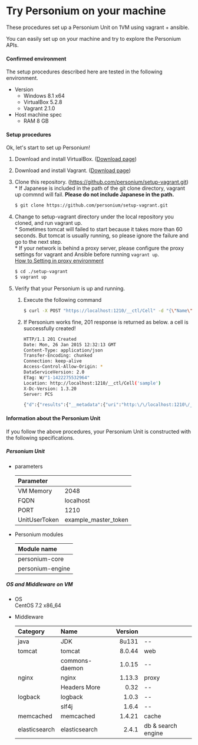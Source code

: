 # Try Personium on your machine  

These procedures set up a Personium Unit on 1VM using vagrant + ansible.  

You can easily set up on your machine and try to explore the Personium APIs.

#### Confirmed environment  
The setup procedures described here are tested in the following environment.

* Version  
    * Windows 8.1 x64  
    * VirtualBox 5.2.8  
    * Vagrant 2.1.0  
* Host machine spec  
    * RAM 8 GB  

#### Setup procedures  

Ok, let's start to set up Personium!

1. Download and install VirtualBox. ([Download page](https://www.virtualbox.org/wiki/Downloads))  

1. Download and install Vagrant. ([Download page](https://www.vagrantup.com/downloads.html))  

1. Clone this repository. (https://github.com/personium/setup-vagrant.git)  
\* If Japanese is included in the path of the git clone directory, vagrant up commnd will fail. **Please do not include Japanese in the path.**

    ```bash
    $ git clone https://github.com/personium/setup-vagrant.git
    ```

1. Change to setup-vagrant directory under the local repository you cloned, and run vagrant up.  
\* Sometimes tomcat will failed to start because it takes more than 60 seconds. But tomcat is usually running, so please ignore the failure and go to the next step.  
\* If your network is behind a proxy server, please configure the proxy settings for vagrant and Ansible before running `vagrant up`.  
[How to Setting in proxy environment](How_to_Setting_in_proxy_environment.md "")  

    ```bash
    $ cd ./setup-vagrant
    $ vagrant up
    ```

1. Verify that your Personium is up and running.  
    1. Execute the following command  

        ```bash
        $ curl -X POST "https://localhost:1210/__ctl/Cell" -d "{\"Name\":\"sample\"}" -H "Authorization:Bearer example_master_token" -H "Accept:application/json" -i -sS -k
        ```

    1. If Personium works fine, 201 response is returned as below. a cell is successfully created!  

        ```bash
        HTTP/1.1 201 Created
        Date: Mon, 26 Jan 2015 12:32:13 GMT
        Content-Type: application/json
        Transfer-Encoding: chunked
        Connection: keep-alive
        Access-Control-Allow-Origin: *
        DataServiceVersion: 2.0
        ETag: W/"1-1422275532964"
        Location: http://localhost:1210/__ctl/Cell('sample')
        X-Dc-Version: 1.3.20
        Server: PCS

        {"d":{"results":{"__metadata":{"uri":"http:\/\/localhost:1210\/__ctl\/Cell('sample')","etag":"W\/\"1-1422275532964\"","type":"UnitCtl.Cell"},"Name":"sample","__published":"\/Date(1422275532964)\/","__updated":"\/Date(1422275532964)\/"}}}
        ```
    

#### Information about the Personium Unit  
If you follow the above procedures, your Personium Unit is constructed with the following specifications.

##### Personium Unit  

* parameters  

    |Parameter    |                    |
    |:------------|--------------------|
    |VM Memory    |2048           |
    |FQDN         |localhost           |
    |PORT         |1210                |
    |UnitUserToken|example_master_token|

* Personium modules  

    |Module name      |
    |:----------------|
    |personium-core   |
    |personium-engine |


##### OS and Middleware on VM

* OS  
CentOS 7.2 x86_64

* Middleware  

    |Category       | Name           |Version       |                   |
    |:--------------|:---------------|-------------:|:------------------|
    | java          | JDK            |        8u131 | --                |
    | tomcat        | tomcat         |       8.0.44 | web               |
    |               | commons-daemon |       1.0.15 | --                |
    | nginx         | nginx          |       1.13.3 | proxy             |
    |               | Headers More   |         0.32 | --                |
    | logback       | logback        |        1.0.3 | --                |
    |               | slf4j          |        1.6.4 | --                |
    | memcached     | memcached      |       1.4.21 | cache             |
    | elasticsearch | elasticsearch  |        2.4.1 | db & search engine|
